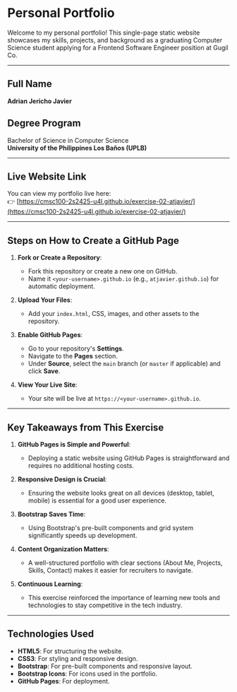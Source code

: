 # Personal Portfolio

Welcome to my personal portfolio! This single-page static website showcases my skills, projects, and background as a graduating Computer Science student applying for a Frontend Software Engineer position at Gugil Co.

---

## Full Name
**Adrian Jericho Javier**

## Degree Program
Bachelor of Science in Computer Science  
**University of the Philippines Los Baños (UPLB)**

---

## Live Website Link
You can view my portfolio live here:  
👉 [https://cmsc100-2s2425-u4l.github.io/exercise-02-atjavier/](https://cmsc100-2s2425-u4l.github.io/exercise-02-atjavier/)

---

## Steps on How to Create a GitHub Page
1. **Fork or Create a Repository**:
   - Fork this repository or create a new one on GitHub.
   - Name it `<your-username>.github.io` (e.g., `atjavier.github.io`) for automatic deployment.

2. **Upload Your Files**:
   - Add your `index.html`, CSS, images, and other assets to the repository.

3. **Enable GitHub Pages**:
   - Go to your repository's **Settings**.
   - Navigate to the **Pages** section.
   - Under **Source**, select the `main` branch (or `master` if applicable) and click **Save**.

4. **View Your Live Site**:
   - Your site will be live at `https://<your-username>.github.io`.

---

## Key Takeaways from This Exercise
1. **GitHub Pages is Simple and Powerful**:
   - Deploying a static website using GitHub Pages is straightforward and requires no additional hosting costs.

2. **Responsive Design is Crucial**:
   - Ensuring the website looks great on all devices (desktop, tablet, mobile) is essential for a good user experience.

3. **Bootstrap Saves Time**:
   - Using Bootstrap's pre-built components and grid system significantly speeds up development.

4. **Content Organization Matters**:
   - A well-structured portfolio with clear sections (About Me, Projects, Skills, Contact) makes it easier for recruiters to navigate.

5. **Continuous Learning**:
   - This exercise reinforced the importance of learning new tools and technologies to stay competitive in the tech industry.

---

## Technologies Used
- **HTML5**: For structuring the website.
- **CSS3**: For styling and responsive design.
- **Bootstrap**: For pre-built components and responsive layout.
- **Bootstrap Icons**: For icons used in the portfolio.
- **GitHub Pages**: For deployment.

